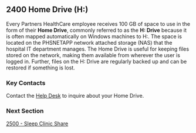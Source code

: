 ## 2400 Home Drive (H:)

Every Partners HealthCare employee receives 100 GB of space to use in the form of their **Home Drive**, commonly referred to as the **H: Drive** because it is often mapped automatically on Windows machines to H:. The space is located on the PHSNETAPP network attached storage (NAS) that the hospital IT department manages. The Home Drive is useful for keeping files stored on the network, making them available from wherever the user is logged in. Further, files on the H: Drive are regularly backed up and can be restored if something is lost.


### Key Contacts

Contact the [Help Desk](http://helpdeskselfservice.partners.org/) to inquire about your Home Drive.


### Next Section

[2500 - Sleep Clinic Share](https://github.com/sleepepi/howto/blob/master/2000-file-storage/2500-sleep-clinic-share.md)
